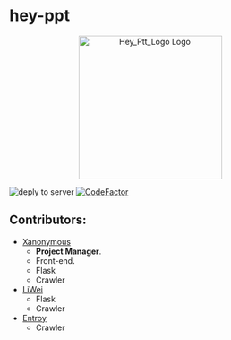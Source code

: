# hey-ppt

<p align="center">
  <a href="https://ptt.npc-go.com" target="_blank">
    <img alt="Hey_Ptt_Logo Logo" width="256px" src="https://i.imgur.com/dLHhTGV.png">
  </a>
</p>

![deply to server](https://github.com/NPC-GO/hey-ptt/workflows/deply%20to%20server/badge.svg)
[![CodeFactor](https://www.codefactor.io/repository/github/npc-go/hey-ptt/badge)](https://www.codefactor.io/repository/github/npc-go/hey-ptt)

## Contributors:
- [Xanonymous](https://github.com/Xanonymous-GitHub)
    - **Project Manager**.
    - Front-end.
    - Flask
    - Crawler
- [LiWei](https://github.com/txya900619)
    - Flask
    - Crawler
- [Entroy](https://github.com/entroy0421)
    - Crawler
